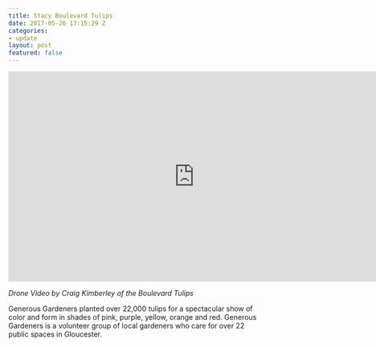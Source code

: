 ```yaml
---
title: Stacy Boulevard Tulips
date: 2017-05-26 17:15:29 Z
categories:
- update
layout: post
featured: false
---
```


<iframe src="https://player.vimeo.com/video/216584573" width="740" height="420" frameborder="0" webkitallowfullscreen="" mozallowfullscreen="" allowfullscreen="">
</iframe>

_Drone Video by Craig Kimberley of the Boulevard Tulips_

Generous Gardeners planted over 22,000 tulips for a spectacular show of color and form in shades of pink, purple, yellow, orange and red. Generous Gardeners is a volunteer group of local gardeners who care for over 22 public spaces in Gloucester.
